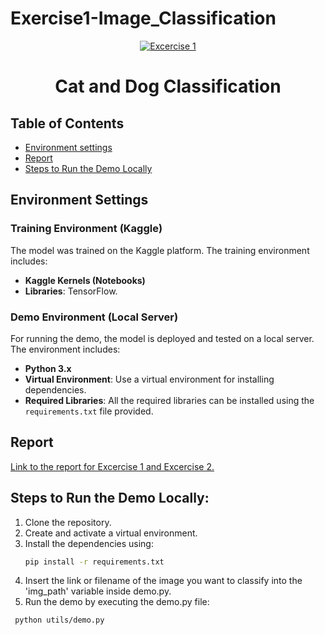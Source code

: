 # Exercise1-Image_Classification
<!-- Banner -->
<p align="center">
  <a href="https://github.com/go-julian/vision-ai-intern-assignment?tab=readme-ov-file#exercise-2--text-to-speech" title="Vision AI intern assignment" style="border: none;">
    <img src="https://github.com/user-attachments/assets/1cf87762-f514-4d3d-b755-45be4bca949d" alt="Excercise 1">
  </a>
</p>

<!-- Header -->
<h1 align="center"><b>Cat and Dog Classification</b></h1>

## Table of Contents
* [Environment settings](#environment-settings)
* [Report](#report)
* [Steps to Run the Demo Locally](#steps-to-run-the-demo-locally)
## Environment Settings

### Training Environment (Kaggle)
The model was trained on the Kaggle platform. The training environment includes:
- **Kaggle Kernels (Notebooks)**
- **Libraries**: TensorFlow.

### Demo Environment (Local Server)
For running the demo, the model is deployed and tested on a local server. The environment includes:
- **Python 3.x**
- **Virtual Environment**: Use a virtual environment for installing dependencies.
- **Required Libraries**: All the required libraries can be installed using the `requirements.txt` file provided.

## Report
[Link to the report for Excercise 1 and Excercise 2.](https://github.com/khienht/Exercise1-Image_Classification/tree/main/Report.pdf)

## Steps to Run the Demo Locally:
1. Clone the repository.
2. Create and activate a virtual environment.
3. Install the dependencies using:
   ```bash
   pip install -r requirements.txt
4. Insert the link or filename of the image you want to classify into the 'img_path' variable inside demo.py.
5. Run the demo by executing the demo.py file:
  ```bash
   python utils/demo.py
